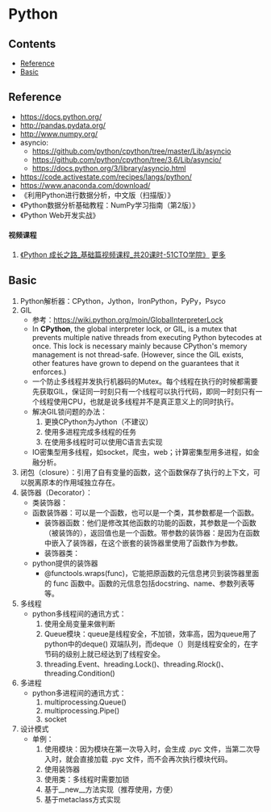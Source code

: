 # Python
## Contents
* [Reference](#Reference)
* [Basic](#Basic)

## Reference
* https://docs.python.org/
* http://pandas.pydata.org/
* http://www.numpy.org/
* asyncio:
    - https://github.com/python/cpython/tree/master/Lib/asyncio
    - https://github.com/python/cpython/tree/3.6/Lib/asyncio/
    - https://docs.python.org/3/library/asyncio.html
* https://code.activestate.com/recipes/langs/python/
* https://www.anaconda.com/download/
* 《利用Python进行数据分析，中文版（扫描版）》
* 《Python数据分析基础教程：NumPy学习指南（第2版）》
* 《Python Web开发实战》

#### 视频课程
1. [《Python 成长之路_基础篇视频课程_共20课时-51CTO学院》](https://edu.51cto.com/course/3469.html)  [更多](https://edu.51cto.com/courselist/78/zh5.html#listContent)


## Basic
1. Python解析器：CPython，Jython，IronPython，PyPy，Psyco
2. GIL
    - 参考：https://wiki.python.org/moin/GlobalInterpreterLock
    - In **CPython**, the global interpreter lock, or GIL, is a mutex that prevents multiple native threads from executing Python bytecodes at once. This lock is necessary mainly because CPython's memory management is not thread-safe. (However, since the GIL exists, other features have grown to depend on the guarantees that it enforces.)
    - 一个防止多线程并发执行机器码的Mutex。每个线程在执行的时候都需要先获取GIL，保证同一时刻只有一个线程可以执行代码，即同一时刻只有一个线程使用CPU，也就是说多线程并不是真正意义上的同时执行。
    - 解决GIL锁问题的办法：
        1. 更换CPython为Jython（不建议）
        2. 使用多进程完成多线程的任务
        3. 在使用多线程时可以使用C语言去实现 
    - IO密集型用多线程，如socket，爬虫，web；计算密集型用多进程，如金融分析。
3. 闭包（closure）：引用了自有变量的函数，这个函数保存了执行的上下文，可以脱离原本的作用域独立存在。
4. 装饰器（Decorator）：
    * 类装饰器：
    * 函数装饰器：可以是一个函数，也可以是一个类，其参数都是一个函数。
        - 装饰器函数：他们是修改其他函数的功能的函数，其参数是一个函数（被装饰的），返回值也是一个函数。带参数的装饰器：是因为在函数中嵌入了装饰器，在这个嵌套的装饰器里使用了函数作为参数。
        - 装饰器类：
    * python提供的装饰器
        - @functools.wraps(func)，它能把原函数的元信息拷贝到装饰器里面的 func 函数中。函数的元信息包括docstring、name、参数列表等等。
5. 多线程
    - python多线程间的通讯方式：
        1. 使用全局变量来做判断
        2. Queue模块：queue是线程安全，不加锁，效率高，因为queue用了python中的deque() 双端队列，而deque（）则是线程安全的，在字节码的级别上就已经达到了线程安全。
        3. threading.Event、hreading.Lock()、threading.Rlock()、threading.Condition()
6. 多进程
    - python多进程间的通讯方式：
        1. multiprocessing.Queue()
        2. multiprocessing.Pipe()
        3. socket
7. 设计模式
    -  单例：
        1.  使用模块：因为模块在第一次导入时，会生成 .pyc 文件，当第二次导入时，就会直接加载 .pyc 文件，而不会再次执行模块代码。
        2.  使用装饰器
        3.  使用类：多线程时需要加锁
        4.  基于__new__方法实现（推荐使用，方便）
        5.  基于metaclass方式实现



